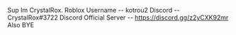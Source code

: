 Sup Im CrystalRox. 
Roblox Username -- kotrou2
Discord -- CrystalRox#3722
Discord Official Server -- https://discord.gg/z2yCXK92mr
Also BYE
